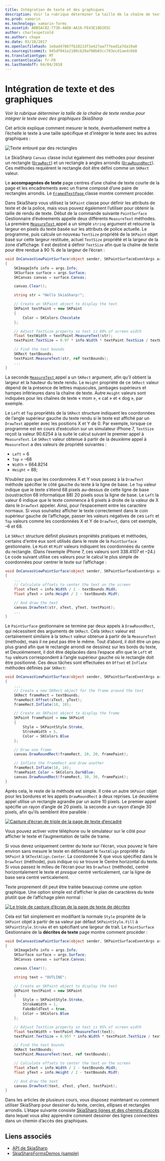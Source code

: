```yaml
---
title: Intégration de texte et des graphiques
description: Voir la rubrique déterminer la taille de la chaîne de texte rendue pour intégrer le texte avec des graphiques SkiaSharp
ms.prod: xamarin
ms.technology: xamarin-forms
ms.assetid: A0B5AC82-7736-4AD8-AA16-FE43E18D203C
author: charlespetzold
ms.author: chape
ms.date: 03/10/2017
ms.openlocfilehash: 1e8ad47867fb1821df1e427aa777ead1a7da19a0
ms.sourcegitcommit: 945df041e2180cb20af08b83cc703ecd1aedc6b0
ms.translationtype: MT
ms.contentlocale: fr-FR
ms.lasthandoff: 04/04/2018
---
```

# <a name="integrating-text-and-graphics"></a>Intégration de texte et des graphiques

_Voir la rubrique déterminer la taille de la chaîne de texte rendue pour intégrer le texte avec des graphiques SkiaSharp_

Cet article explique comment mesurer le texte, éventuellement mettre à l’échelle le texte à une taille spécifique et d’intégrer le texte avec les autres graphiques :

![](text-images/textandgraphicsexample.png "Texte entouré par des rectangles")

Le SkiaSharp `Canvas` classe inclut également des méthodes pour dessiner un rectangle ([`DrawRect`](https://developer.xamarin.com/api/member/SkiaSharp.SKCanvas.DrawRect/p/SkiaSharp.SKRect/SkiaSharp.SKPaint/)) et un rectangle à angles arrondis ([`DrawRoundRect`](https://developer.xamarin.com/api/member/SkiaSharp.SKCanvas.DrawRoundRect/p/SkiaSharp.SKRect/System.Single/System.Single/SkiaSharp.SKPaint/)). Ces méthodes requièrent le rectangle doit être défini comme un `SKRect` valeur.

Le **accompagnées de texte** page centres d’une chaîne de texte courte de la page et les encadrements avec un frame composé d’une paire de rectangles arrondis. Le [ `FramedTextPage` ](https://github.com/xamarin/xamarin-forms-samples/blob/master/SkiaSharpForms/SkiaSharpFormsDemos/SkiaSharpFormsDemos/SkiaSharpFormsDemos/Basics/FramedTextPage.cs) classe montre comment procéder.

Dans SkiaSharp vous utilisez la `SKPaint` classe pour définir les attributs de texte et de la police, mais vous pouvez également l’utiliser pour obtenir la taille de rendu de texte. Début de la commande suivante `PaintSurface` Gestionnaire d’événements appelle deux différents `MeasureText` méthodes. La première [ `MeasureText` ](https://developer.xamarin.com/api/member/SkiaSharp.SKPaint.MeasureText/p/System.String/) appel a un simple `string` argument et retourne la largeur en pixels du texte basée sur les attributs de police actuelle. Le programme, puis calcule un nouveau `TextSize` propriété de la `SKPaint` objet basé sur cette largeur restituée, actuel `TextSize` propriété et la largeur de la zone d’affichage. Il est destiné à définir `TextSize` afin que la chaîne de texte pour être rendue à 90 % de la largeur de l’écran :

```csharp
void OnCanvasViewPaintSurface(object sender, SKPaintSurfaceEventArgs args)
{
    SKImageInfo info = args.Info;
    SKSurface surface = args.Surface;
    SKCanvas canvas = surface.Canvas;

    canvas.Clear();

    string str = "Hello SkiaSharp!";

    // Create an SKPaint object to display the text
    SKPaint textPaint = new SKPaint
    {
        Color = SKColors.Chocolate
    };

    // Adjust TextSize property so text is 90% of screen width
    float textWidth = textPaint.MeasureText(str);
    textPaint.TextSize = 0.9f * info.Width * textPaint.TextSize / textWidth;

    // Find the text bounds
    SKRect textBounds;
    textPaint.MeasureText(str, ref textBounds);
    ...
}
```

La seconde [ `MeasureText` ](https://developer.xamarin.com/api/member/SkiaSharp.SKPaint.MeasureText/p/System.String/SkiaSharp.SKRect@/) appel a un `SKRect` argument, afin qu’il obtient la largeur et la hauteur du texte rendu. Le `Height` propriété de ce `SKRect` valeur dépend de la présence de lettres majuscules, jambages supérieurs et hampes inférieures dans la chaîne de texte. Autre `Height` valeurs sont indiquées pour les chaînes de texte « mom », « cat » et « dog », par exemple.

Le `Left` et `Top` propriétés de la `SKRect` structure indiquent les coordonnées de l’angle supérieur gauche du texte rendu si le texte est affiché par un `DrawText` appeler avec les positions X et Y de 0. Par exemple, lorsque ce programme est en cours d’exécution sur un simulateur iPhone 7, `TextSize` reçoit la valeur 90.6254 à la suite le calcul suivant le premier appel à `MeasureText`. Le `SKRect` valeur obtenue à partir de la deuxième appel à `MeasureText` a des valeurs de propriété suivantes :

- `Left` = 6
- `Top` = &ndash;68
- `Width` = 664.8214
- `Height` = 88;

N’oubliez pas que les coordonnées X et Y vous passez à la `DrawText` méthode spécifier le côté gauche du texte à la ligne de base. Le `Top` valeur indique que le texte s’étend 68 pixels au-dessus de cette ligne de base (soustraction 68 informatique 88) 20 pixels sous la ligne de base. Le `Left` la valeur 6 indique que le texte commence à 6 pixels à droite de la valeur de X dans le `DrawText` appeler. Ainsi, pour l’espacement entre les caractère normaux. Si vous souhaitez afficher le texte correctement dans le coin supérieur gauche de l’affichage, passer les valeurs négatives de ces `Left` et `Top` valeurs comme les coordonnées X et Y de `DrawText`, dans cet exemple, &ndash;6 et 68.

Le `SKRect` structure définit plusieurs propriétés pratiques et méthodes, certains d'entre eux sont utilisés dans le reste de la `PaintSurface` gestionnaire. Le `MidX` et `MidY` valeurs indiquent les coordonnées du centre du rectangle. (Dans l’exemple iPhone 7, ces valeurs sont 338.4107 et &ndash;24.) Le code suivant utilise ces valeurs pour le calcul le plus simple de coordonnées pour centrer le texte sur l’affichage :

```csharp
void OnCanvasViewPaintSurface(object sender, SKPaintSurfaceEventArgs args)
{
    ...
    // Calculate offsets to center the text on the screen
    float xText = info.Width / 2 - textBounds.MidX;
    float yText = info.Height / 2 - textBounds.MidY;

    // And draw the text
    canvas.DrawText(str, xText, yText, textPaint);
    ...
}
```

Le `PaintSurface` gestionnaire se termine par deux appels à `DrawRoundRect`, qui nécessitent des arguments de `SKRect`. Cela `SKRect` valeur est certainement similaire à la `SKRect` valeur obtenue à partir de la `MeasureText` (méthode), mais il ne peut pas être le même. Tout d’abord, il doit être un peu plus grand afin que le rectangle arrondi ne dessinez sur les bords du texte, et Deuxièmement, il doit être déplacées dans l’espace afin que le `Left` et `Top` valeurs correspondent à l’angle supérieur gauche où le rectangle doit être positionné. Ces deux tâches sont effectuées en `Offset` et `Inflate` méthodes définies par `SKRect`:

```csharp
void OnCanvasViewPaintSurface(object sender, SKPaintSurfaceEventArgs args)
{
    ...
    // Create a new SKRect object for the frame around the text
    SKRect frameRect = textBounds;
    frameRect.Offset(xText, yText);
    frameRect.Inflate(10, 10);

    // Create an SKPaint object to display the frame
    SKPaint framePaint = new SKPaint
    {
        Style = SKPaintStyle.Stroke,
        StrokeWidth = 5,
        Color = SKColors.Blue
    };

    // Draw one frame
    canvas.DrawRoundRect(frameRect, 20, 20, framePaint);

    // Inflate the frameRect and draw another
    frameRect.Inflate(10, 10);
    framePaint.Color = SKColors.DarkBlue;
    canvas.DrawRoundRect(frameRect, 30, 30, framePaint);
}
```

Après cela, le reste de la méthode est simple. Il crée un autre `SKPaint` objet pour les bordures et les appels `DrawRoundRect` à deux reprises. Le deuxième appel utilise un rectangle agrandie par un autre 10 pixels. Le premier appel spécifie un rayon d’angle de 20 pixels. la seconde a un rayon d’angle 30 pixels, afin qu’ils semblent être parallèle :

 [![](text-images/framedtext-small.png "Capture d’écran de triple de la page de texte d’encadré")](text-images/framedtext-large.png#lightbox "Triple capture d’écran de la page de texte d’encadré")

Vous pouvez activer votre téléphone ou le simulateur sur le côté pour afficher le texte et l’augmentation de taille de trame.

Si vous devez uniquement centrer du texte sur l’écran, vous pouvez le faire environ sans mesure le texte en définissant le `TextAlign` propriété du `SKPaint` à `SKTextAlign.Center`. La coordonnée X que vous spécifiez dans le `DrawText` (méthode), puis indique où se trouve le Centre horizontal du texte. Si vous passez le milieu de l’écran pour les `DrawText` (méthode), centré horizontalement le texte et *presque* centré verticalement, car la ligne de base sera centré verticalement.

Texte proprement dit peut être traitée beaucoup comme une option graphique. Une option simple est d’afficher le plan de caractères du texte plutôt que de l’affichage plein normal :

[![](text-images/outlinedtext-small.png "Le triple de capture d’écran de la page de texte de décrites")](text-images/outlinedtext-large.png#lightbox "Triple capture d’écran de la page décrite de texte")

Cela est fait simplement en modifiant la normale `Style` propriété de la `SKPaint` objet à partir de sa valeur par défaut `SKPaintStyle.Fill` à `SKPaintStyle.Stroke` et en spécifiant une largeur de trait. Le `PaintSurface` Gestionnaire de la **décrites de texte** page montre comment procéder :

```csharp
void OnCanvasViewPaintSurface(object sender, SKPaintSurfaceEventArgs args)
{
    SKImageInfo info = args.Info;
    SKSurface surface = args.Surface;
    SKCanvas canvas = surface.Canvas;

    canvas.Clear();

    string text = "OUTLINE";

    // Create an SKPaint object to display the text
    SKPaint textPaint = new SKPaint
    {
        Style = SKPaintStyle.Stroke,
        StrokeWidth = 1,
        FakeBoldText = true,
        Color = SKColors.Blue
    };

    // Adjust TextSize property so text is 95% of screen width
    float textWidth = textPaint.MeasureText(text);
    textPaint.TextSize = 0.95f * info.Width * textPaint.TextSize / textWidth;

    // Find the text bounds
    SKRect textBounds;
    textPaint.MeasureText(text, ref textBounds);

    // Calculate offsets to center the text on the screen
    float xText = info.Width / 2 - textBounds.MidX;
    float yText = info.Height / 2 - textBounds.MidY;

    // And draw the text
    canvas.DrawText(text, xText, yText, textPaint);
}
```

 Dans les articles de plusieurs cours, vous disposez maintenant vu comment utiliser SkiaSharp pour dessiner du texte, cercles, ellipses et rectangles arrondis. L’étape suivante consiste [SkiaSharp lignes et des chemins d’accès](~/xamarin-forms/user-interface/graphics/skiasharp/paths/paths.md) dans lequel vous allez apprendre comment dessiner des lignes connectées dans un chemin d’accès des graphiques.


## <a name="related-links"></a>Liens associés

- [API de SkiaSharp](https://developer.xamarin.com/api/root/SkiaSharp/)
- [SkiaSharpFormsDemos (sample)](https://developer.xamarin.com/samples/xamarin-forms/SkiaSharpForms/Demos/)
